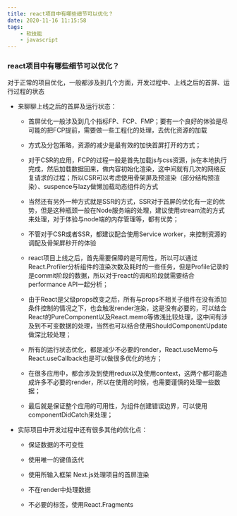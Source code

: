 ```yaml
---
title: react项目中有哪些细节可以优化？
date: 2020-11-16 11:15:58
tags: 
    - 软技能
    - javascript
---
```


### react项目中有哪些细节可以优化？
对于正常的项目优化，一般都涉及到几个方面，开发过程中、上线之后的首屏、运行过程的状态

<!-- more -->

- 来聊聊上线之后的首屏及运行状态：

  - 首屏优化一般涉及到几个指标FP、FCP、FMP；要有一个良好的体验是尽可能的把FCP提前，需要做一些工程化的处理，去优化资源的加载

  - 方式及分包策略，资源的减少是最有效的加快首屏打开的方式；

  - 对于CSR的应用，FCP的过程一般是首先加载js与css资源，js在本地执行完成，然后加载数据回来，做内容初始化渲染，这中间就有几次的网络反复请求的过程；所以CSR可以考虑使用骨架屏及预渲染（部分结构预渲染）、suspence与lazy做懒加载动态组件的方式

  - 当然还有另外一种方式就是SSR的方式，SSR对于首屏的优化有一定的优势，但是这种瓶颈一般在Node服务端的处理，建议使用stream流的方式来处理，对于体验与node端的内存管理等，都有优势；

  - 不管对于CSR或者SSR，都建议配合使用Service worker，来控制资源的调配及骨架屏秒开的体验

  - react项目上线之后，首先需要保障的是可用性，所以可以通过React.Profiler分析组件的渲染次数及耗时的一些任务，但是Profile记录的是commit阶段的数据，所以对于react的调和阶段就需要结合performance API一起分析；

  - 由于React是父级props改变之后，所有与props不相关子组件在没有添加条件控制的情况之下，也会触发render渲染，这是没有必要的，可以结合React的PureComponent以及React.memo等做浅比较处理，这中间有涉及到不可变数据的处理，当然也可以结合使用ShouldComponentUpdate做深比较处理；

  - 所有的运行状态优化，都是减少不必要的render，React.useMemo与React.useCallback也是可以做很多优化的地方；

  - 在很多应用中，都会涉及到使用redux以及使用context，这两个都可能造成许多不必要的render，所以在使用的时候，也需要谨慎的处理一些数据；

  - 最后就是保证整个应用的可用性，为组件创建错误边界，可以使用componentDidCatch来处理；

- 实际项目中开发过程中还有很多其他的优化点：

    - 保证数据的不可变性
    
    - 使用唯一的键值迭代
    
    - 使用所输入框架 Next.js处理项目的首屏渲染
    
    - 不在render中处理数据
    
    - 不必要的标签，使用React.Fragments
